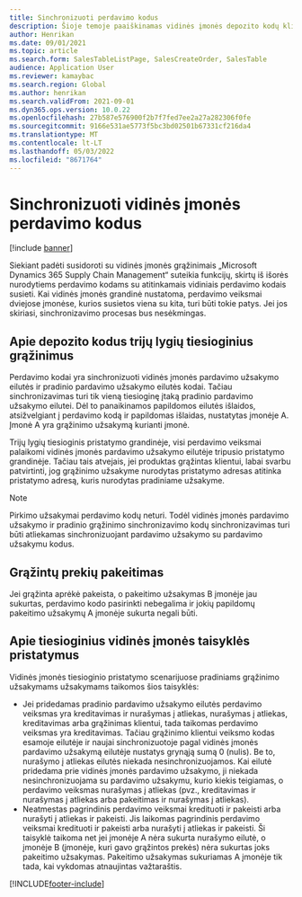 ```yaml
---
title: Sinchronizuoti perdavimo kodus
description: Šioje temoje paaiškinamas vidinės įmonės depozito kodų kliento informacijos komercijai
author: Henrikan
ms.date: 09/01/2021
ms.topic: article
ms.search.form: SalesTableListPage, SalesCreateOrder, SalesTable
audience: Application User
ms.reviewer: kamaybac
ms.search.region: Global
ms.author: henrikan
ms.search.validFrom: 2021-09-01
ms.dyn365.ops.version: 10.0.22
ms.openlocfilehash: 27b587e576900f2b7f7fed7ee2a27a282306f0fe
ms.sourcegitcommit: 9166e531ae5773f5bc3bd02501b67331cf216da4
ms.translationtype: MT
ms.contentlocale: lt-LT
ms.lasthandoff: 05/03/2022
ms.locfileid: "8671764"
---
```

# <a name="synchronize-intercompany-disposition-codes"></a>Sinchronizuoti vidinės įmonės perdavimo kodus

[!include [banner](../../includes/banner.md)]

Siekiant padėti susidoroti su vidinės įmonės grąžinimais „Microsoft Dynamics 365 Supply Chain Management“ suteikia funkcijų, skirtų iš išorės nurodytiems perdavimo kodams su atitinkamais vidiniais perdavimo kodais susieti. Kai vidinės įmonės grandinė nustatoma, perdavimo veiksmai dviejose įmonėse, kurios susietos viena su kita, turi būti tokie patys. Jei jos skiriasi, sinchronizavimo procesas bus nesėkmingas.

## <a name="about-disposition-codes-for-three-legged-direct-returns"></a>Apie depozito kodus trijų lygių tiesioginius grąžinimus

Perdavimo kodai yra sinchronizuoti vidinės įmonės pardavimo užsakymo eilutės ir pradinio pardavimo užsakymo eilutės kodai. Tačiau sinchronizavimas turi tik vieną tiesioginę įtaką pradinio pardavimo užsakymo eilutei. Dėl to panaikinamos papildomos eilutės išlaidos, atsižvelgiant į perdavimo kodą ir papildomas išlaidas, nustatytas įmonėje A. Įmonė A yra grąžinimo užsakymą kurianti įmonė.

Trijų lygių tiesioginis pristatymo grandinėje, visi perdavimo veiksmai palaikomi vidinės įmonės pardavimo užsakymo eilutėje tripusio pristatymo grandinėje. Tačiau tais atvejais, jei produktas grąžintas klientui, labai svarbu patvirtinti, jog grąžinimo užsakyme nurodytas pristatymo adresas atitinka pristatymo adresą, kuris nurodytas pradiniame užsakyme.

> [!NOTE]
> Pirkimo užsakymai perdavimo kodų neturi. Todėl vidinės įmonės pardavimo užsakymo ir pradinio grąžinimo sinchronizavimo kodų sinchronizavimas turi būti atliekamas sinchronizuojant pardavimo užsakymo su pardavimo užsakymu kodus.

## <a name="replacing-returned-items"></a>Grąžintų prekių pakeitimas

Jei grąžinta aprėkė pakeista, o pakeitimo užsakymas B įmonėje jau sukurtas, perdavimo kodo pasirinkti nebegalima ir jokių papildomų pakeitimo užsakymų A įmonėje sukurta negali būti.

## <a name="rules-for-intercompany-direct-deliveries"></a>Apie tiesioginius vidinės įmonės taisyklės pristatymus

Vidinės įmonės tiesioginio pristatymo scenarijuose pradiniams grąžinimo užsakymams užsakymams taikomos šios taisyklės:

- Jei pridedamas pradinio pardavimo užsakymo eilutės perdavimo veiksmas yra kreditavimas ir nurašymas į atliekas, nurašymas į atliekas, kreditavimas arba grąžinimas klientui, tada taikomas perdavimo veiksmas yra kreditavimas. Tačiau grąžinimo klientui veiksmo kodas esamoje eilutėje ir naujai sinchronizuotoje pagal vidinės įmonės pardavimo užsakymą eilutėje nustatys grynąją sumą 0 (nulis). Be to, nurašymo į atliekas eilutės niekada nesinchronizuojamos. Kai eilutė pridedama prie vidinės įmonės pardavimo užsakymo, ji niekada nesinchronizuojama su pardavimo užsakymu, kurio kiekis teigiamas, o perdavimo veiksmas nurašymas į atliekas (pvz., kreditavimas ir nurašymas į atliekas arba pakeitimas ir nurašymas į atliekas).
- Neatmestas pagrindinis perdavimo veiksmai kredituoti ir pakeisti arba nurašyti į atliekas ir pakeisti. Jis laikomas pagrindinis perdavimo veiksmai kredituoti ir pakeisti arba nurašyti į atliekas ir pakeisti. Ši taisyklė taikoma net jei įmonėje A nėra sukurta nurašymo eilutė, o įmonėje B (įmonėje, kuri gavo grąžintos prekės) nėra sukurtas joks pakeitimo užsakymas. Pakeitimo užsakymas sukuriamas A įmonėje tik tada, kai vykdomas atnaujintas važtaraštis.

[!INCLUDE[footer-include](../../includes/footer-banner.md)]
